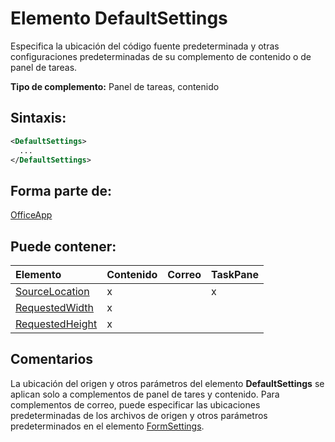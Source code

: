
# Elemento DefaultSettings
Especifica la ubicación del código fuente predeterminada y otras configuraciones predeterminadas de su complemento de contenido o de panel de tareas.

 **Tipo de complemento:** Panel de tareas, contenido


## Sintaxis:


```XML
<DefaultSettings>
  ...
</DefaultSettings>
```


## Forma parte de:

[OfficeApp](../../reference/manifest/officeapp.md)


## Puede contener:



|**Elemento**|**Contenido**|**Correo**|**TaskPane**|
|:-----|:-----|:-----|:-----|
|[SourceLocation](../../reference/manifest/override.md)|x||x|
|[RequestedWidth](../../reference/manifest/requestedwidth.md)|x|||
|[RequestedHeight](../../reference/manifest/requestedheight.md)|x|||

## Comentarios

La ubicación del origen y otros parámetros del elemento **DefaultSettings** se aplican solo a complementos de panel de tares y contenido. Para complementos de correo, puede especificar las ubicaciones predeterminadas de los archivos de origen y otros parámetros predeterminados en el elemento [FormSettings](../../reference/manifest/formsettings.md).

